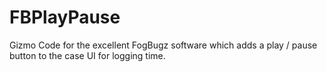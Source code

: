FBPlayPause
===========

Gizmo Code for the excellent FogBugz software which adds a play / pause button to the case UI for logging time.